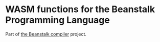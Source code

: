 # WASM functions for the Beanstalk Programming Language

Part of <a href="https://github.com/H3licopter/beanstalk">the Beanstalk compiler</a> project.
